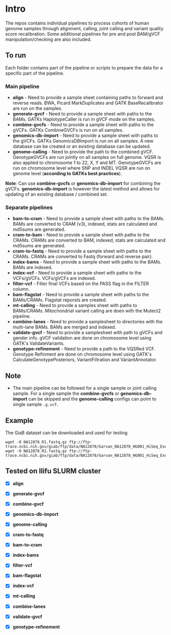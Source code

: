 # Intro

The repos contains individual pipelines to process cohorts of human genome samples through alignment, calling, joint calling and variant quality score recalibration. Some additional pipelines for pre and post BAM/gVCF manipulation/checking are also included.

## To run

Each folder contains part of the pipeline or scripts to prepare the data for a specific part of the pipeline.


### Main pipeline
* **align** - Need to provide a sample sheet containing paths to forward and reverse reads. BWA, Picard MarkDuplicates and GATK BaseRecalibrator are run on the samples.
* **generate-gvcf** - Need to provide a sample sheet with paths to the BAMs. GATKs HaplotypeCaller is run in gVCF mode on the samples.
* **combine-gvcfs** - Need to provide a sample sheet with paths to the gVCFs. GATKs CombineGVCFs is run on all samples.
* **genomics-db-import** - Need to provide a sample sheet with paths to the gVCFs. GATKs GenomicsDBImport is run on all samples. A new database can be created or an existing database can be updated.
* **genome-calling** - Need to provide the path to the combined gVCF. GenotypeGVCFs are run jointly on all samples on full genome. VQSR is also applied to chromosome 1 to 22, X, Y and MT. GenotypeGVCFs are run on chromosome level where SNP and INDEL VQSR are run on genome level (**according to GATKs best practices**).

**Note**: Can use **combine-gvcfs** or **genomics-db-import** for combining the gVCFs. **genomics-db-import** is however the latest method and allows for updating of an existing database / combined set.

### Separate pipelines
* **bam-to-cram** - Need to provide a sample sheet with paths to the BAMs. BAMs are converted to CRAM (v3), indexed, stats are calculated and md5sums are generated.
* **cram-to-bam** - Need to provide a sample sheet with paths to the CRAMs. CRAMs are converted to BAM, indexed, stats are calculated and md5sums are generated.
* **cram-to-fastq** - Need to provide a sample sheet with paths to the CRAMs. CRAMs are converted to Fastq (forward and reverse pair).
* **index-bams** - Need to provide a sample sheet with paths to the BAMs. BAMs are indexed.
* **index-vcf** - Need to provide a sample sheet with paths to the VCFs/gVCFs. VCFs/gVCFs are indexed.
* **filter-vcf** - Filter final VCFs based on the PASS flag in the FILTER column.
* **bam-flagstat** - Need to provide a sample sheet with paths to the BAMs/CRAMs. Flagstat reporsts are created.
* **mt-calling** - Need to provide a samples sheet with paths to BAMs/CRAMs. Mitochondrial variant calling are doen with the Mutect2 pipeline.
* **combine-lanes** - Need to provide a samplesheet to directories with the multi-lane BAMs. BAMs are merged and indexed.
* **validate-gvcf** - Need to provide a samplesheet with path to gVCFs and gender info. gVCF validation are done on chromosome level using GATK's ValidateVariants. 
* **genotype-refinement** - Need to provide a path to the VQSRed VCF. Genotype Refinment are done on chromosome level using GATK's CalculateGenotypePosteriors, VariantFiltration and VariantAnnotator. 

## Note
* The main pipeline can be followed for a single sample or joint calling sample. For a single sample the **combine-gvcfs** or **genomics-db-import** can be skipped and the **genome-calling** configs can point to single sample `.g.vcf`.

## Example
The GiaB dataset can be downloaded and used for testing
```
wget -O NA12878_R1.fastq.gz ftp://ftp-trace.ncbi.nih.gov/giab/ftp/data/NA12878/Garvan_NA12878_HG001_HiSeq_Exome/NIST7035_TAAGGCGA_L001_R1_001.fastq.gz
wget -O NA12878_R2.fastq.gz ftp://ftp-trace.ncbi.nih.gov/giab/ftp/data/NA12878/Garvan_NA12878_HG001_HiSeq_Exome/NIST7035_TAAGGCGA_L001_R2_001.fastq.gz
```
## Tested on Ilifu SLURM cluster
- [x] **align**
- [x] **generate-gvcf**
- [x] **combine-gvcf**
- [x] **genomics-db-import**
- [x] **genome-calling**
- [x] **cram-to-fastq**
- [x] **bam-to-cram**
- [x] **index-bams**
- [x] **filter-vcf**
- [x] **bam-flagstat**
- [x] **index-vcf**
- [x] **mt-calling**
- [x] **combine-lanes**
- [x] **validate-gvcf**
- [x] **genotype-refinement**

